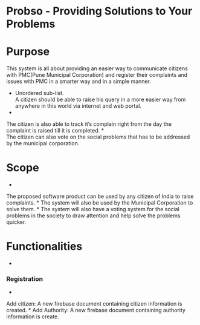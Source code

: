 # Probso - Providing Solutions to Your Problems

# Purpose

This system is all about providing an easier way to communicate citizens with
PMC(Pune Municipal Corporation) and register their complaints and issues with PMC in a smarter way and in a
simple manner.
* Unordered sub-list.  
A citizen should be able to raise his query in a more easier way from
anywhere in this world via internet and web portal.
* 
The citizen is also able to track it’s complain right from the day the complaint
is raised till it is completed.
*  
The citizen can also vote on the social problems that has to be addressed by
the municipal corporation.

# Scope
*
The proposed software product can be used by any citizen of India to raise
complaints.
*
The system will also be used by the Municipal Corporation to solve them.
*
The system will also have a voting system for the social problems in the
society to draw attention and help solve the problems quicker.

# Functionalities

*
### Registration
*
Add citizen: A new firebase document containing citizen information is
created.
*
Add Authority: A new firebase document containing authority information is
create.

